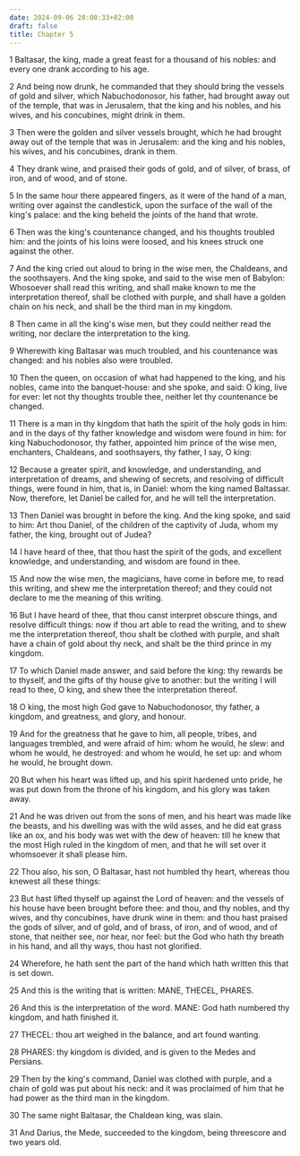 ```yaml
---
date: 2024-09-06 20:00:33+02:00
draft: false
title: Chapter 5
---
```




1 Baltasar, the king, made a great feast for a thousand of his nobles: and every one drank according to his age.

2 And being now drunk, he commanded that they should bring the vessels of gold and silver, which Nabuchodonosor, his father, had brought away out of the temple, that was in Jerusalem, that the king and his nobles, and his wives, and his concubines, might drink in them.

3 Then were the golden and silver vessels brought, which he had brought away out of the temple that was in Jerusalem: and the king and his nobles, his wives, and his concubines, drank in them.

4 They drank wine, and praised their gods of gold, and of silver, of brass, of iron, and of wood, and of stone.

5 In the same hour there appeared fingers, as it were of the hand of a man, writing over against the candlestick, upon the surface of the wall of the king's palace: and the king beheld the joints of the hand that wrote.

6 Then was the king's countenance changed, and his thoughts troubled him: and the joints of his loins were loosed, and his knees struck one against the other.

7 And the king cried out aloud to bring in the wise men, the Chaldeans, and the soothsayers. And the king spoke, and said to the wise men of Babylon: Whosoever shall read this writing, and shall make known to me the interpretation thereof, shall be clothed with purple, and shall have a golden chain on his neck, and shall be the third man in my kingdom.

8 Then came in all the king's wise men, but they could neither read the writing, nor declare the interpretation to the king.

9 Wherewith king Baltasar was much troubled, and his countenance was changed: and his nobles also were troubled.

10 Then the queen, on occasion of what had happened to the king, and his nobles, came into the banquet-house: and she spoke, and said: O king, live for ever: let not thy thoughts trouble thee, neither let thy countenance be changed.

11 There is a man in thy kingdom that hath the spirit of the holy gods in him: and in the days of thy father knowledge and wisdom were found in him: for king Nabuchodonosor, thy father, appointed him prince of the wise men, enchanters, Chaldeans, and soothsayers, thy father, I say, O king:

12 Because a greater spirit, and knowledge, and understanding, and interpretation of dreams, and shewing of secrets, and resolving of difficult things, were found in him, that is, in Daniel: whom the king named Baltassar. Now, therefore, let Daniel be called for, and he will tell the interpretation.

13 Then Daniel was brought in before the king. And the king spoke, and said to him: Art thou Daniel, of the children of the captivity of Juda, whom my father, the king, brought out of Judea?

14 I have heard of thee, that thou hast the spirit of the gods, and excellent knowledge, and understanding, and wisdom are found in thee.

15 And now the wise men, the magicians, have come in before me, to read this writing, and shew me the interpretation thereof; and they could not declare to me the meaning of this writing.

16 But I have heard of thee, that thou canst interpret obscure things, and resolve difficult things: now if thou art able to read the writing, and to shew me the interpretation thereof, thou shalt be clothed with purple, and shalt have a chain of gold about thy neck, and shalt be the third prince in my kingdom.

17 To which Daniel made answer, and said before the king: thy rewards be to thyself, and the gifts of thy house give to another: but the writing I will read to thee, O king, and shew thee the interpretation thereof.

18 O king, the most high God gave to Nabuchodonosor, thy father, a kingdom, and greatness, and glory, and honour.

19 And for the greatness that he gave to him, all people, tribes, and languages trembled, and were afraid of him: whom he would, he slew: and whom he would, he destroyed: and whom he would, he set up: and whom he would, he brought down.

20 But when his heart was lifted up, and his spirit hardened unto pride, he was put down from the throne of his kingdom, and his glory was taken away.

21 And he was driven out from the sons of men, and his heart was made like the beasts, and his dwelling was with the wild asses, and he did eat grass like an ox, and his body was wet with the dew of heaven: till he knew that the most High ruled in the kingdom of men, and that he will set over it whomsoever it shall please him.

22 Thou also, his son, O Baltasar, hast not humbled thy heart, whereas thou knewest all these things:

23 But hast lifted thyself up against the Lord of heaven: and the vessels of his house have been brought before thee: and thou, and thy nobles, and thy wives, and thy concubines, have drunk wine in them: and thou hast praised the gods of silver, and of gold, and of brass, of iron, and of wood, and of stone, that neither see, nor hear, nor feel: but the God who hath thy breath in his hand, and all thy ways, thou hast not glorified.

24 Wherefore, he hath sent the part of the hand which hath written this that is set down.

25 And this is the writing that is written: MANE, THECEL, PHARES.

26 And this is the interpretation of the word. MANE: God hath numbered thy kingdom, and hath finished it.

27 THECEL: thou art weighed in the balance, and art found wanting.

28 PHARES: thy kingdom is divided, and is given to the Medes and Persians.

29 Then by the king's command, Daniel was clothed with purple, and a chain of gold was put about his neck: and it was proclaimed of him that he had power as the third man in the kingdom.

30 The same night Baltasar, the Chaldean king, was slain.

31 And Darius, the Mede, succeeded to the kingdom, being threescore and two years old.

